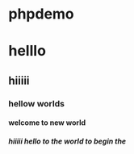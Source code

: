 # phpdemo

<html>
<body>
  <h1> helllo </h1>
  
  </body>
  </html>
  
<html>
  <body>
    <h2> hiiiii </h2>
  </body>
  </html>
  
  
  <html>
  <body>
    <h3> hellow worlds </h3>
  </body>
  </html>
  
<html>
  <body>
    <h4> welcome to new world </h4>
  </body>
  </html>
  
  
  <html>
  <body>
    <h5> hiiiii hello to the world to begin the  <h5>
      </body>
    </html>
  
  
  <?php
  
  $name = "amrapali";
  echo $name;
  
  ?>
  
  
  
  
